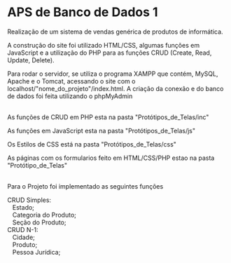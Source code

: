 
# APS de Banco de Dados 1

Realização de um sistema de vendas genérica de produtos de informática.<p>
A construção do site foi utilizado HTML/CSS, algumas funções em JavaScript e a utilização do PHP para as funções CRUD (Create, Read, Update, Delete).<p>
Para rodar o servidor, se utiliza o programa XAMPP que contém, MySQL, Apache e o Tomcat, acessando o site com o localhost/"nome_do_projeto"/index.html. A criação da conexão e do banco de dados foi feita utilizando o phpMyAdmin<br><br>
  
As funções de CRUD em PHP esta na pasta "Protótipos_de_Telas/inc"<p>
As funções em JavaScript esta na pasta "Protótipos_de_Telas/js"<p>
Os Estilos de CSS está na pasta "Protótipos_de_Telas/css"<p>
As páginas com os formularios feito em HTML/CSS/PHP estao na pasta "Protótipo_de_Telas"<br><br>
 
Para o Projeto foi implementado as seguintes funções<p>
CRUD Simples:<br>
&nbsp;&nbsp;&nbsp;Estado;<br>
&nbsp;&nbsp;&nbsp;Categoria do Produto;<br>
&nbsp;&nbsp;&nbsp;Seção do Produto;<br>
CRUD N-1:<br>
&nbsp;&nbsp;&nbsp;Cidade;<br>
&nbsp;&nbsp;&nbsp;Produto;<br>
&nbsp;&nbsp;&nbsp;Pessoa Jurídica;<br>

